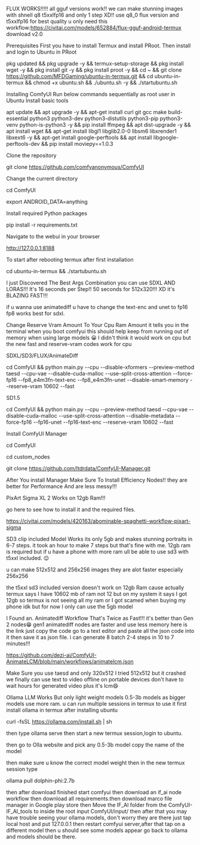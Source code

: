 FLUX WORKS!!!!! all gguf versions work!! we can make stunning images with shnell q8 t5xxlfp16 and only 1 step XD!! use q8_0 flux version and t5xxlfp16 for best quality u only need this workflow:https://civitai.com/models/652884/flux-gguf-android-termux download v2.0


Prerequisites First you have to install Termux and install PRoot. Then install and login to Ubuntu in PRoot


pkg updated && pkg upgrade -y && termux-setup-storage && pkg install wget -y && pkg install git -y && pkg install proot -y && cd ~ && git clone https://github.com/MFDGaming/ubuntu-in-termux.git && cd ubuntu-in-termux && chmod +x ubuntu.sh && ./ubuntu.sh -y && ./startubuntu.sh

Installing ComfyUI Run below commands sequentially as root user in Ubuntu
Install basic tools

apt update && apt upgrade -y && apt-get install curl git gcc make build-essential python3 python3-dev python3-distutils python3-pip python3-venv python-is-python3 -y && pip install ffmpeg && apt dist-upgrade -y && apt install wget && apt-get install libgl1 libglib2.0-0 libsm6 libxrender1 libxext6 -y && apt-get install google-perftools &&
apt install libgoogle-perftools-dev && pip install moviepy==1.0.3


Clone the repository

git clone https://github.com/comfyanonymous/ComfyUI

Change the current directory

cd ComfyUI

export ANDROID_DATA=anything

Install required Python packages

pip install -r requirements.txt


Navigate to the webui in your browser

http://127.0.0.1:8188

To start after rebooting termux after first installation

cd ubuntu-in-termux && ./startubuntu.sh


I just Discovered The Best Args Combination you can use SDXL AND LORAS!!! It's 16 seconds per Step!! 50 seconds for 512x320!!! XD it's BLAZING FAST!!!

if u wanna use animatediff u have to change the text-enc and unet to fp16 fp8 works best for sdxl.


Change Reserve Vram Amount To Your Cpu Ram Amount it tells you in the terminal when you boot comfyui this should help keep from running out of memory when using large models 😀 I didn't think it would work on cpu but the new fast and reserve-vram codes work for cpu

SDXL/SD3/FLUX/AnimateDiff

cd ComfyUI && python main.py --cpu --disable-xformers --preview-method taesd --cpu-vae --disable-cuda-malloc --use-split-cross-attention --force-fp16 --fp8_e4m3fn-text-enc --fp8_e4m3fn-unet --disable-smart-memory --reserve-vram 10602 --fast

SD1.5

cd ComfyUI && python main.py --cpu --preview-method taesd --cpu-vae --disable-cuda-malloc --use-split-cross-attention --disable-metadata --force-fp16 --fp16-unet --fp16-text-enc --reserve-vram 10602 --fast

Install ComfyUI Manager

cd ComfyUI

cd custom_nodes

git clone https://github.com/ltdrdata/ComfyUI-Manager.git


After You install Manager Make Sure To Install Efficiency Nodes!! they are better for Performance And are less messy!!!


PixArt Sigma XL 2 Works on 12gb Ram!!!

go here to see how to install it and the required files.

https://civitai.com/models/420163/abominable-spaghetti-workflow-pixart-sigma

SD3 clip included Model Works its only 5gb and makes stunning portraits in 6-7 steps. it took an hour to make 7 steps but that's fine with me. 12gb ram is required but if u have a phone with more ram ull be able to use sd3 with t5xxl included. 😉 

u can make 512x512 and 256x256 images they are alot faster especially 256x256

the t5xxl sd3 included version doesn't work on 12gb Ram cause actually termux says I have 10602 mb of ram not 12 but on my system it says I got 12gb so termux is not seeing all my ram or I got scamed when buying my phone idk but for now I only can use the 5gb model


I Found an. Animatediff Workflow That's Twice as Fast!!! it's better than Gen 2 nodes😁 gen1 animatediff nodes are faster and use less memory
here is the link just copy the code go to a text editor and paste all the json code into it then save it as json file. i can generate 8 batch 2-4 steps in 10 to 7 minutes!!!

https://github.com/dezi-ai/ComfyUI-AnimateLCM/blob/main/workflows/animatelcm.json

Make Sure you use taesd and only 320x512 I tried 512x512 but it crashed we finally can use text to video offline on portable devices don't have to wait hours for generated video plus it's lcm😄

Ollama LLM Works But only light weight models 0.5-3b models as bigger models use more ram. u can run multiple sessions in termux to use it first install ollama in termux after installing  ubuntu

curl -fsSL https://ollama.com/install.sh | sh

then type ollama serve then start a new termux session,login to ubuntu.

then go to Olla website and pick any 0.5-3b model copy the name of the model

then make sure u know the correct model weight
then in the new termux session type

ollama pull dolphin-phi:2.7b

then after download finished start comfyui
then download an if_ai node workflow then download all requirements.then download marco file manager in Google play store then Move the IF_AI folder from the ComfyUI-IF_AI_tools to inside the root input ComfyUI/input/ then after that you may have trouble seeing your ollama models, don't worry they are there just tap local host and put 127.0.0.1 then restart comfyui server,after that tap on a different model then u should see some models appear go back to ollama and models should be there.



